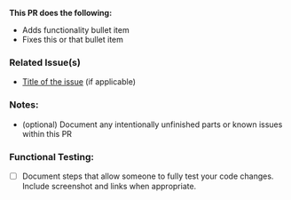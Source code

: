 **This PR does the following:**
- Adds functionality bullet item
- Fixes this or that bullet item
  
### Related Issue(s)
- [Title of the issue](https://github.com/emulsify-ds/emulsify-drupal/issues/1) (if applicable)

### Notes:
- (optional) Document any intentionally unfinished parts or known issues within this PR

### Functional Testing:
- [ ] Document steps that allow someone to fully test your code changes. Include screenshot and links when appropriate.


